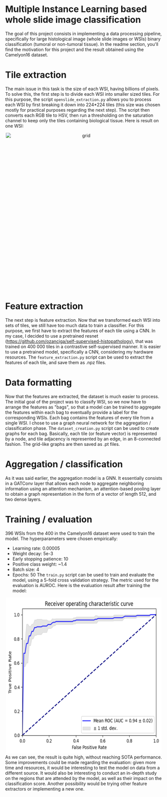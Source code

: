 # Multiple Instance Learning based whole slide image classification
The goal of this project consists in implementing a data processing pipeline, specifically for large histological image (whole slide images or WSIs) binary classification (tumoral or non-tumoral tissue). In the readme section, you'll find the motivation for this project and the result obtained using the Camelyon16 dataset.

# Tile extraction
The main issue in this task is the size of each WSI, having billions of pixels. To solve this, the first step is to divide each WSI into smaller sized tiles. For this purpose, the script ```openslide_extraction.py``` allows you to process each WSI by first breaking it down into 224*224 tiles (this size was chosen mostly for practical purposes regarding the next step). The script then converts each RGB tile to HSV, then run a thresholding on the saturation channel to keep only the tiles containing biological tissue. Here is result on one WSI:
<div style="text-align: center;">
  <img src="grid.png?raw=true" alt="grid" style="width: 500px; height: 500px; display: inline-block;">
</div>

# Feature extraction
The next step is feature extraction. Now that we transformed each WSI into sets of tiles, we still have too much data to train a classifier. For this purpose, we first have to extract the features of each tile using a CNN. In my case, I decided to use a pretrained resnet (https://github.com/ozanciga/self-supervised-histopathology), that was trained on 400 000 tiles in a contrastive self-supervised manner. It is easier to use a pretrained model, specifically a CNN, considering my hardware resources. The ```feature_extraction.py``` script can be used to extract the features of each tile, and save them as .npz files.

# Data formatting
Now that the features are extracted, the dataset is much easier to process. The initial goal of the project was to classify WSI, so we now have to arrange the features as "bags", so that a model can be trained to aggregate the features within each bag to eventually provide a label for the corresponding WSIs. Each bag contains the features of every tile from a single WSI. I chose to use a graph neural network for the aggregation / classification phase. The ```dataset_creation.py``` script can be used to create graphs for each bag. Basically, each tile (or feature vector) is represented by a node, and tile adjacency is represented by an edge, in an 8-connected fashion. The grid-like graphs are then saved as .pt files.

# Aggregation / classification
As it was said earlier, the aggregation model is a GNN. It essentially consists in a GATConv layer that allows each node to aggregate neighboring information using an attention mechanism, an attention-based pooling layer to obtain a graph representation in the form of a vector of length 512, and two dense layers.

# Training / evaluation
396 WSIs from the 400 in the Camelyon16 dataset were used to train the model. The hyperparameters were chosen empirically:
- Learning rate: 0.00005
- Weight decay: 5e-3
- Early stopping patience: 10
- Positive class weight: ~1.4
- Batch size: 4
- Epochs: 50
The ```train.py``` script can be used to train and evaluate the model, using a 5-fold cross validation strategy. The metric used for the evaluation is AUROC.
Here is the evaluation result after training the model:
<div style="text-align: center;">
  <img src="auroc.png?raw=true" alt="grid" style="width: 500px; height: 500px; display: inline-block;">
</div>
As we can see, the result is quite high, without reaching SOTA performance.
Some improvements could be made regarding the evaluation: given more time and resources, it would be interesting to test the model on data from a different source. It would also be interesting to conduct an in-depth study on the regions that are attended by the model, as well as their impact on the classification score. Another possibility would be trying other feature extractors or implementing a new one.

